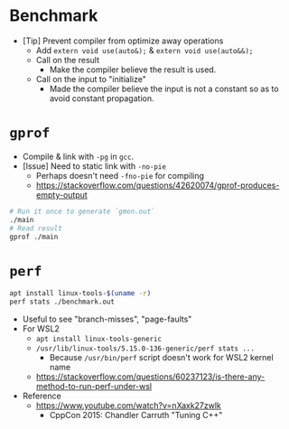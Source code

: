 # Benchmark

- [Tip] Prevent compiler from optimize away operations
    - Add `extern void use(auto&);` & `extern void use(auto&&);`
    - Call on the result
        - Make the compiler believe the result is used.
    - Call on the input to "initialize"
        - Made the compiler believe the input is not a constant so as to avoid constant propagation.


# `gprof`

- Compile & link with `-pg` in `gcc`.
- [Issue] Need to static link with `-no-pie`
    - Perhaps doesn't need `-fno-pie` for compiling
    - <https://stackoverflow.com/questions/42620074/gprof-produces-empty-output>

```bash
# Run it once to generate `gmon.out`
./main
# Read result
gprof ./main
```


# `perf`

```bash
apt install linux-tools-$(uname -r)
perf stats ./benchmark.out
```

- Useful to see "branch-misses", "page-faults"
- For WSL2
    - `apt install linux-tools-generic`
    - `/usr/lib/linux-tools/5.15.0-136-generic/perf stats ...`
        - Because `/usr/bin/perf` script doesn't work for WSL2 kernel name
    - <https://stackoverflow.com/questions/60237123/is-there-any-method-to-run-perf-under-wsl>
- Reference
    - <https://www.youtube.com/watch?v=nXaxk27zwlk>
        - CppCon 2015: Chandler Carruth "Tuning C++"

